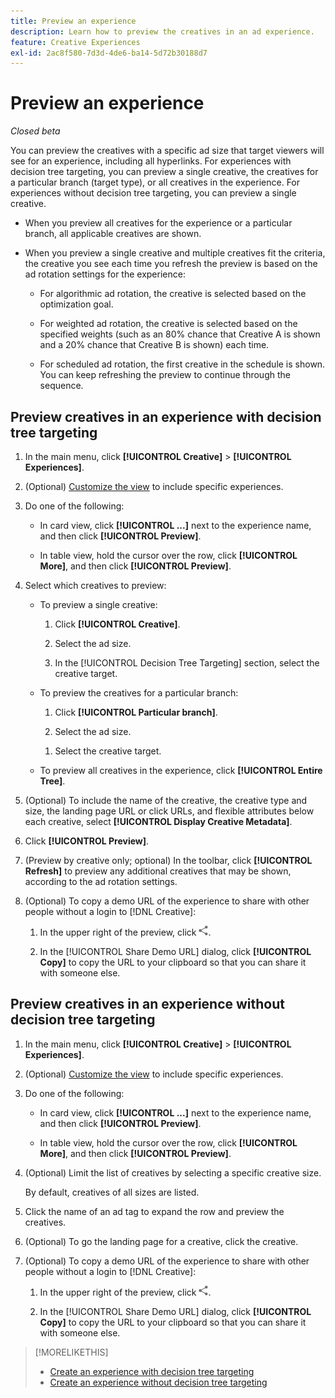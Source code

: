 ```yaml
---
title: Preview an experience
description: Learn how to preview the creatives in an ad experience.
feature: Creative Experiences
exl-id: 2ac8f580-7d3d-4de6-ba14-5d72b30188d7
---
```

# Preview an experience

*Closed beta*

You can preview the creatives with a specific ad size that target viewers will see for an experience, including all hyperlinks. For experiences with decision tree targeting, you can preview a single creative, the creatives for a particular branch (target type), or all creatives in the experience. For experiences without decision tree targeting, you can preview a single creative. <!-- verify -->

* When you preview all creatives for the experience or a particular branch, all applicable creatives are shown.

* When you preview a single creative and multiple creatives fit the criteria, the creative you see each time you refresh the preview is based on the ad rotation settings for the experience:

  * For algorithmic ad rotation, the creative is selected based on the optimization goal.

  * For weighted ad rotation, the creative is selected based on the specified weights (such as an 80% chance that Creative A is shown and a 20% chance that Creative B is shown) each time.

  * For scheduled ad rotation, the first creative in the schedule is shown. You can keep refreshing the preview to continue through the sequence.<!-- Refresh isn't there as of 2/3 -->

## Preview creatives in an experience with decision tree targeting

1. In the main menu, click **[!UICONTROL Creative]** > **[!UICONTROL Experiences]**.

1. (Optional) [Customize the view](/help/creative/introduction/customize-data-views.md) to include specific experiences.

1. Do one of the following:

   * In card view, click **[!UICONTROL ...]** next to the experience name, and then click **[!UICONTROL Preview]**.
   
   * In table view, hold the cursor over the row, click **[!UICONTROL More]**, and then click **[!UICONTROL Preview]**.

1. Select which creatives to preview:

   * To preview a single creative:
   
      1. Click **[!UICONTROL Creative]**.
      
      1. Select the ad size.

      1. In the [!UICONTROL Decision Tree Targeting] section, select the creative target.

   * To preview the creatives for a particular branch:
   
     1. Click **[!UICONTROL Particular branch]**.
     
     1. Select the ad size.
  
     <!-- I don't see this as of 2/3:
     1. Select whether to group the creatives by Rotation Type or Ad Size.
     -->

     1. Select the creative target.

   * To preview all creatives in the experience, click **[!UICONTROL Entire Tree]**.

     <!-- I don't see this as of 2/3:
     1. Click **[!UICONTROL Entire Tree]**.
     1. Select the ad size.
     1. Select whether to group the creatives by Rotation Type or Ad Size.
     -->

1. (Optional) To include the name of the creative, the creative type and size, the landing page URL or click URLs, and flexible attributes below each creative, select **[!UICONTROL Display Creative Metadata]**.

1. Click **[!UICONTROL Preview]**.

1. (Preview by creative only; optional) In the toolbar, click **[!UICONTROL Refresh]** to preview any additional creatives that may be shown, according to the ad rotation settings.<!-- I don't see this as of 2/3 -->

1. (Optional) To copy a demo URL of the experience to share with other people without a login to [!DNL Creative]:

   1. In the upper right of the preview, click ![Share](/help/creative/assets/share.png "Share").
   
   1. In the [!UICONTROL Share Demo URL] dialog, click **[!UICONTROL Copy]** to copy the URL to your clipboard so that you can share it with someone else.

## Preview creatives in an experience without decision tree targeting

1. In the main menu, click **[!UICONTROL Creative]** > **[!UICONTROL Experiences]**.

1. (Optional) [Customize the view](/help/creative/introduction/customize-data-views.md) to include specific experiences.

1. Do one of the following:

   * In card view, click **[!UICONTROL ...]** next to the experience name, and then click **[!UICONTROL Preview]**.
   
   * In table view, hold the cursor over the row, click **[!UICONTROL More]**, and then click **[!UICONTROL Preview]**.

1. (Optional) Limit the list of creatives by selecting a specific creative size.

   By default, creatives of all sizes are listed.

1. Click the name of an ad tag to expand the row and preview the creatives.

1. (Optional) To go the landing page for a creative, click the creative.

   <!-- Verify:  Will the creative click be tracked like a regular ad click but not linked to a publisher and placement? Explain effect/consequences. -->

1. (Optional) To copy a demo URL of the experience to share with other people without a login to [!DNL Creative]:

   1. In the upper right of the preview, click ![Share](/help/creative/assets/share.png "Share").
   
   1. In the [!UICONTROL Share Demo URL] dialog, click **[!UICONTROL Copy]** to copy the URL to your clipboard so that you can share it with someone else.

>[!MORELIKETHIS]
>
>* [Create an experience with decision tree targeting](experience-create-targeting.md)
>* [Create an experience without decision tree targeting](/help/creative/experiences/experience-create-no-targeting.md)
